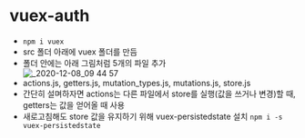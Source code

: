 # vuex-auth  
- `npm i vuex`
- src 폴더 아래에 vuex 폴더를 만듬
- 폴더 안에는 아래 그림처럼 5개의 파일 추가  
![_2020-12-08_09 44 57](https://user-images.githubusercontent.com/46176241/102280644-e4a77980-3f70-11eb-9727-0e7786792468.png)  
- actions.js, getters.js, mutation_types.js, mutations.js, store.js
- 간단히 설며하자면 actions는 다른 파일에서 store를 실행(값을 쓰거나 변경)할 때, getters는 값을 얻어올 때 사용
- 새로고침해도 store 값을 유지하기 위해 vuex-persistedstate 설치 `npm i -s vuex-persistedstate`
